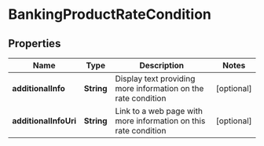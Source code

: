 
# BankingProductRateCondition

## Properties
Name | Type | Description | Notes
------------ | ------------- | ------------- | -------------
**additionalInfo** | **String** | Display text providing more information on the rate condition |  [optional]
**additionalInfoUri** | **String** | Link to a web page with more information  on this rate condition |  [optional]




